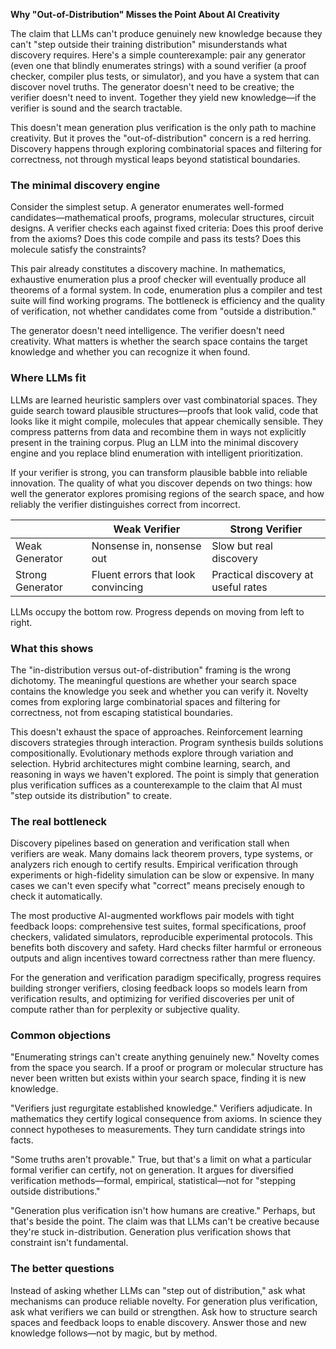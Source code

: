 **Why "Out-of-Distribution" Misses the Point About AI Creativity**

The claim that LLMs can't produce genuinely new knowledge because they can't "step outside their training distribution" misunderstands what discovery requires. Here's a simple counterexample: pair any generator (even one that blindly enumerates strings) with a sound verifier (a proof checker, compiler plus tests, or simulator), and you have a system that can discover novel truths. The generator doesn't need to be creative; the verifier doesn't need to invent. Together they yield new knowledge—if the verifier is sound and the search tractable.

This doesn't mean generation plus verification is the only path to machine creativity. But it proves the "out-of-distribution" concern is a red herring. Discovery happens through exploring combinatorial spaces and filtering for correctness, not through mystical leaps beyond statistical boundaries.

### The minimal discovery engine

Consider the simplest setup. A generator enumerates well-formed candidates—mathematical proofs, programs, molecular structures, circuit designs. A verifier checks each against fixed criteria: Does this proof derive from the axioms? Does this code compile and pass its tests? Does this molecule satisfy the constraints?

This pair already constitutes a discovery machine. In mathematics, exhaustive enumeration plus a proof checker will eventually produce all theorems of a formal system. In code, enumeration plus a compiler and test suite will find working programs. The bottleneck is efficiency and the quality of verification, not whether candidates come from "outside a distribution."

The generator doesn't need intelligence. The verifier doesn't need creativity. What matters is whether the search space contains the target knowledge and whether you can recognize it when found.

### Where LLMs fit

LLMs are learned heuristic samplers over vast combinatorial spaces. They guide search toward plausible structures—proofs that look valid, code that looks like it might compile, molecules that appear chemically sensible. They compress patterns from data and recombine them in ways not explicitly present in the training corpus. Plug an LLM into the minimal discovery engine and you replace blind enumeration with intelligent prioritization.

If your verifier is strong, you can transform plausible babble into reliable innovation. The quality of what you discover depends on two things: how well the generator explores promising regions of the search space, and how reliably the verifier distinguishes correct from incorrect.

|                      | Weak Verifier                              | Strong Verifier                        |
| -------------------- | ------------------------------------------ | -------------------------------------- |
| Weak Generator       | Nonsense in, nonsense out                  | Slow but real discovery                |
| Strong Generator     | Fluent errors that look convincing         | Practical discovery at useful rates    |

LLMs occupy the bottom row. Progress depends on moving from left to right.

### What this shows

The "in-distribution versus out-of-distribution" framing is the wrong dichotomy. The meaningful questions are whether your search space contains the knowledge you seek and whether you can verify it. Novelty comes from exploring large combinatorial spaces and filtering for correctness, not from escaping statistical boundaries.

This doesn't exhaust the space of approaches. Reinforcement learning discovers strategies through interaction. Program synthesis builds solutions compositionally. Evolutionary methods explore through variation and selection. Hybrid architectures might combine learning, search, and reasoning in ways we haven't explored. The point is simply that generation plus verification suffices as a counterexample to the claim that AI must "step outside its distribution" to create.

### The real bottleneck

Discovery pipelines based on generation and verification stall when verifiers are weak. Many domains lack theorem provers, type systems, or analyzers rich enough to certify results. Empirical verification through experiments or high-fidelity simulation can be slow or expensive. In many cases we can't even specify what "correct" means precisely enough to check it automatically.

The most productive AI-augmented workflows pair models with tight feedback loops: comprehensive test suites, formal specifications, proof checkers, validated simulators, reproducible experimental protocols. This benefits both discovery and safety. Hard checks filter harmful or erroneous outputs and align incentives toward correctness rather than mere fluency.

For the generation and verification paradigm specifically, progress requires building stronger verifiers, closing feedback loops so models learn from verification results, and optimizing for verified discoveries per unit of compute rather than for perplexity or subjective quality.

### Common objections

"Enumerating strings can't create anything genuinely new." Novelty comes from the space you search. If a proof or program or molecular structure has never been written but exists within your search space, finding it is new knowledge.

"Verifiers just regurgitate established knowledge." Verifiers adjudicate. In mathematics they certify logical consequence from axioms. In science they connect hypotheses to measurements. They turn candidate strings into facts.

"Some truths aren't provable." True, but that's a limit on what a particular formal verifier can certify, not on generation. It argues for diversified verification methods—formal, empirical, statistical—not for "stepping outside distributions."

"Generation plus verification isn't how humans are creative." Perhaps, but that's beside the point. The claim was that LLMs can't be creative because they're stuck in-distribution. Generation plus verification shows that constraint isn't fundamental.

### The better questions

Instead of asking whether LLMs can "step out of distribution," ask what mechanisms can produce reliable novelty. For generation plus verification, ask what verifiers we can build or strengthen. Ask how to structure search spaces and feedback loops to enable discovery. Answer those and new knowledge follows—not by magic, but by method.
